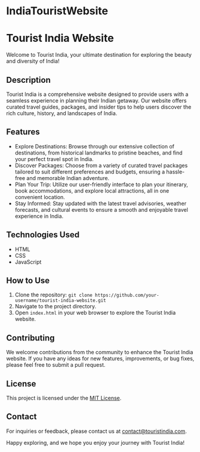 # IndiaTouristWebsite
# Tourist India Website

Welcome to Tourist India, your ultimate destination for exploring the beauty and diversity of India!

## Description

Tourist India is a comprehensive website designed to provide users with a seamless experience in planning their Indian getaway. Our website offers curated travel guides, packages, and insider tips to help users discover the rich culture, history, and landscapes of India.

## Features

- Explore Destinations: Browse through our extensive collection of destinations, from historical landmarks to pristine beaches, and find your perfect travel spot in India.
- Discover Packages: Choose from a variety of curated travel packages tailored to suit different preferences and budgets, ensuring a hassle-free and memorable Indian adventure.
- Plan Your Trip: Utilize our user-friendly interface to plan your itinerary, book accommodations, and explore local attractions, all in one convenient location.
- Stay Informed: Stay updated with the latest travel advisories, weather forecasts, and cultural events to ensure a smooth and enjoyable travel experience in India.

## Technologies Used

- HTML
- CSS
- JavaScript

## How to Use

1. Clone the repository: `git clone https://github.com/your-username/tourist-india-website.git`
2. Navigate to the project directory.
3. Open `index.html` in your web browser to explore the Tourist India website.

## Contributing

We welcome contributions from the community to enhance the Tourist India website. If you have any ideas for new features, improvements, or bug fixes, please feel free to submit a pull request.

## License

This project is licensed under the [MIT License](LICENSE).

## Contact

For inquiries or feedback, please contact us at [contact@touristindia.com](mailto:contact@touristindia.com).

Happy exploring, and we hope you enjoy your journey with Tourist India!

